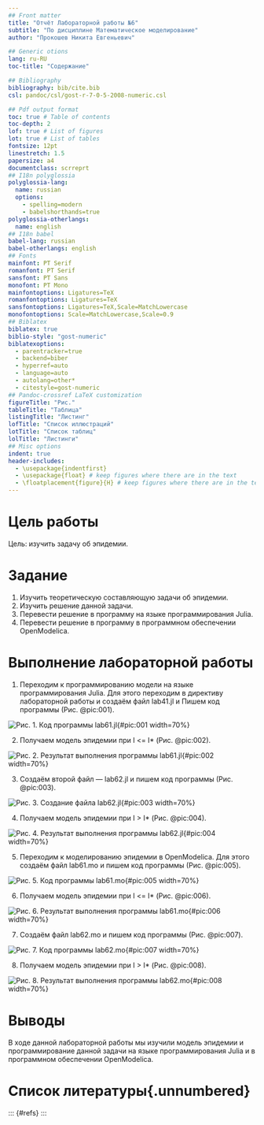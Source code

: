 ```yaml
---
## Front matter
title: "Отчёт Лабораторной работы №6"
subtitle: "По дисциплине Математическое моделирование"
author: "Прокошев Никита Евгеньевич"

## Generic otions
lang: ru-RU
toc-title: "Содержание"

## Bibliography
bibliography: bib/cite.bib
csl: pandoc/csl/gost-r-7-0-5-2008-numeric.csl

## Pdf output format
toc: true # Table of contents
toc-depth: 2
lof: true # List of figures
lot: true # List of tables
fontsize: 12pt
linestretch: 1.5
papersize: a4
documentclass: scrreprt
## I18n polyglossia
polyglossia-lang:
  name: russian
  options:
	- spelling=modern
	- babelshorthands=true
polyglossia-otherlangs:
  name: english
## I18n babel
babel-lang: russian
babel-otherlangs: english
## Fonts
mainfont: PT Serif
romanfont: PT Serif
sansfont: PT Sans
monofont: PT Mono
mainfontoptions: Ligatures=TeX
romanfontoptions: Ligatures=TeX
sansfontoptions: Ligatures=TeX,Scale=MatchLowercase
monofontoptions: Scale=MatchLowercase,Scale=0.9
## Biblatex
biblatex: true
biblio-style: "gost-numeric"
biblatexoptions:
  - parentracker=true
  - backend=biber
  - hyperref=auto
  - language=auto
  - autolang=other*
  - citestyle=gost-numeric
## Pandoc-crossref LaTeX customization
figureTitle: "Рис."
tableTitle: "Таблица"
listingTitle: "Листинг"
lofTitle: "Список иллюстраций"
lotTitle: "Список таблиц"
lolTitle: "Листинги"
## Misc options
indent: true
header-includes:
  - \usepackage{indentfirst}
  - \usepackage{float} # keep figures where there are in the text
  - \floatplacement{figure}{H} # keep figures where there are in the text
---
```


# Цель работы

Цель: изучить задачу об эпидемии.

# Задание

1. Изучить теоретическую составляющую задачи об эпидемии.
2. Изучить решение данной задачи.
3. Перевести решение в программу на языке программирования Julia.
4. Перевести решение в программу в программном обеспечении OpenModelica.

# Выполнение лабораторной работы

1. Переходим к программированию модели на языке программирования Julia. Для этого переходим в директиву лабораторной работы и создаём файл lab41.jl и Пишем код программы (Рис. @pic:001).

![Рис. 1. Код программы lab61.jl](image/pic1.png){#pic:001 width=70%}

2. Получаем модель эпидемии при I <= I* (Рис. @pic:002).

![Рис. 2. Результат выполнения программы lab61.jl](image/pic2.png){#pic:002 width=70%}

3. Создаём второй файл — lab62.jl и пишем код программы (Рис. @pic:003).

![Рис. 3. Создание файла lab62.jl](image/pic6.png){#pic:003 width=70%}

4. Получаем модель эпидемии при I > I* (Рис. @pic:004).

![Рис. 4. Результат выполнения программы lab62.jl](image/pic4.png){#pic:004 width=70%}

5. Переходим к моделированию эпидемии в OpenModelica. Для этого создаём файл lab61.mo и пишем код программы (Рис. @pic:005).

![Рис. 5. Код программы lab61.mo](image/pic5.png){#pic:005 width=70%}

6. Получаем модель эпидемии при I <= I* (Рис. @pic:006).

![Рис. 6. Результат выполнения программы lab61.mo](image/pic6.png){#pic:006 width=70%}

7. Cоздаём файл lab62.mo и пишем код программы (Рис. @pic:007).

![Рис. 7. Код программы lab62.mo](image/pic7.png){#pic:007 width=70%}

8. Получаем модель эпидемии при I > I* (Рис. @pic:008).

![Рис. 8. Результат выполнения программы lab62.mo](image/pic8.png){#pic:008 width=70%}

# Выводы

В ходе данной лабораторной работы мы изучили модель эпидемии и программирование данной задачи на языке программирования Julia и в программном обеспечении OpenModelica.

# Список литературы{.unnumbered}

::: {#refs}
:::

